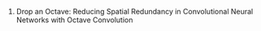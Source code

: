 1. Drop an Octave: Reducing Spatial Redundancy in Convolutional Neural Networks with Octave Convolution
